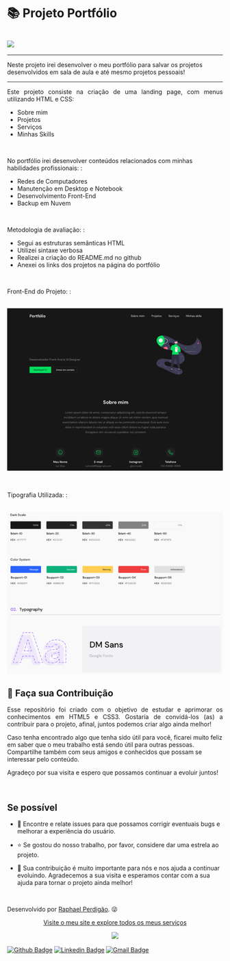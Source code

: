 <h1> 📚 Projeto Portfólio </h1> </br>
<img src="http://img.shields.io/static/v1?label=STATUS&message=%20FINALIZADO&color=critical&style=for-the-badge"/>
<hr>
Neste projeto irei desenvolver o meu portfólio para salvar os projetos desenvolvidos em sala de aula e até mesmo projetos pessoais!
</br>
<hr>





<p align="justify">
Este projeto consiste na criação de uma landing page, com menus utilizando HTML e CSS:</br>
<ul>
  <li>Sobre mim</li>
  <li>Projetos</li>
  <li>Serviços</li>
  <li>Minhas Skills</li>
</ul></br>

No portfólio irei desenvolver conteúdos relacionados com minhas habilidades profissionais:  :</br>
<ul>
  <li>Redes de Computadores</li>
  <li>Manutenção em Desktop e Notebook</li>
  <li>Desenvolvimento Front-End</li>
  <li>Backup em Nuvem</li>
</ul> </br>


Metodologia de avaliação:  :</br>
<ul>
  <li>Segui as estruturas semânticas HTML</li>
  <li>Utilizei sintaxe verbosa</li>
  <li>Realizei a criação do README.md no github</li>
  <li>Anexei os links dos projetos na página do portfólio</li>
</ul>


</p> </br>


Front-End do Projeto:  :</br>
<p align="center">
  </br>
<img src="img/frontend.png" alt="frontend">

 
       
</p>


</br>

Tipografia Utilizada:  :</br>
</br>
<p align="center">
<img src="img/tipografia.png" alt="tipografia">
 

        
</p>





## 🤝 Faça sua Contribuição 

<p align="justify">
Esse repositório foi criado com o objetivo de estudar e aprimorar os conhecimentos em HTML5 e CSS3. Gostaria de convidá-los (as) a contribuir para o projeto, afinal, juntos podemos criar algo ainda melhor!

Caso tenha encontrado algo que tenha sido útil para você, ficarei muito feliz em saber que o meu trabalho está sendo útil para outras pessoas. Compartilhe também com seus amigos e conhecidos que possam se interessar pelo conteúdo.

Agradeço por sua visita e espero que possamos continuar a evoluir juntos!
</p>
</br>

 ## Se possível
<p align="justify">
    
- 🐛 Encontre e relate issues para que possamos corrigir eventuais bugs e melhorar a experiência do usuário. </br>

- ⭐️ Se gostou do nosso trabalho, por favor, considere dar uma estrela ao projeto.</br>

- 🤝 Sua contribuição é muito importante para nós e nos ajuda a continuar evoluindo. Agradecemos a sua visita e esperamos contar com a sua ajuda para tornar o projeto ainda melhor!
</p>
</br>

Desenvolvido por [Raphael Perdigão](https://www.linkedin.com/in/raphaelpagniperdigao/).  😜

</hr>

<p align="center"><a href="https://www.sysgaya.com.br/">Visite o meu site e explore todos os meus serviços</a></p>

</hr>

<p align="center">
<img src="https://raw.githubusercontent.com/MatheusHonorato/curso-front-end-marco-bruno/master/html-css-js.png" width="20%"></p>


[![Github Badge](https://img.shields.io/badge/-Github-000?style=square&logo=Github&logoColor=white&link=https://github.com/raperdigao)](https://github.com/raperdigao)
[![Linkedin Badge](https://img.shields.io/badge/-Linkedin-blue?style=square&logo=Linkedin&logoColor=white&link=http://linkedin.com/in/raphaelpagniperdigao)](http://linkedin.com/in/raphaelpagniperdigao)
[![Gmail Badge](https://img.shields.io/badge/-Gmail-red?style=square&logo=Gmail&logoColor=white&link=mailto:ra.perdigao@gmail.com)](mailto:ra.perdigao@gmail.com)




